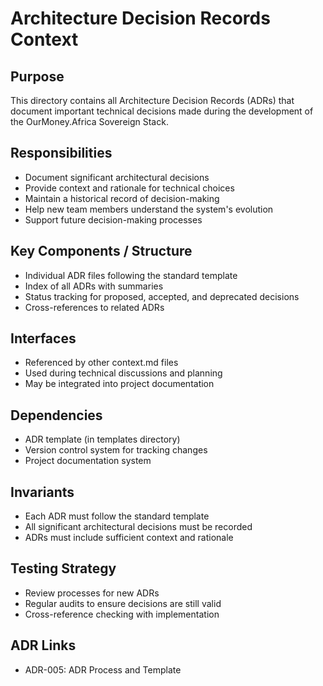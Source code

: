 # Architecture Decision Records Context

## Purpose
This directory contains all Architecture Decision Records (ADRs) that document important technical decisions made during the development of the OurMoney.Africa Sovereign Stack.

## Responsibilities
- Document significant architectural decisions
- Provide context and rationale for technical choices
- Maintain a historical record of decision-making
- Help new team members understand the system's evolution
- Support future decision-making processes

## Key Components / Structure
- Individual ADR files following the standard template
- Index of all ADRs with summaries
- Status tracking for proposed, accepted, and deprecated decisions
- Cross-references to related ADRs

## Interfaces
- Referenced by other context.md files
- Used during technical discussions and planning
- May be integrated into project documentation

## Dependencies
- ADR template (in templates directory)
- Version control system for tracking changes
- Project documentation system

## Invariants
- Each ADR must follow the standard template
- All significant architectural decisions must be recorded
- ADRs must include sufficient context and rationale

## Testing Strategy
- Review processes for new ADRs
- Regular audits to ensure decisions are still valid
- Cross-reference checking with implementation

## ADR Links
- ADR-005: ADR Process and Template
